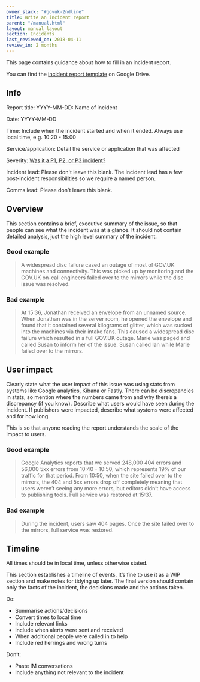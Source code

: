 ```yaml
---
owner_slack: "#govuk-2ndline"
title: Write an incident report
parent: "/manual.html"
layout: manual_layout
section: Incidents
last_reviewed_on: 2018-04-11
review_in: 2 months
---
```


This page contains guidance about how to fill in an incident report.

You can find the [incident report template][tpl] on Google Drive.

[tpl]: https://docs.google.com/document/d/1cMJP2p_PlDalJEcpS6TbXjZgUwdm9gd1rFrhUXa6uh4/edit

## Info

Report title: YYYY-MM-DD: Name of incident

Date:  YYYY-MM-DD

Time: Include when the incident started and when it ended. Always use local time, e.g. 10:20 - 15:00

Service/application: Detail the service or application that was affected

Severity: [Was it a P1, P2, or P3 incident?](https://gov-uk.atlassian.net/wiki/spaces/PLOPS/pages/64487471/Incident+severity+levels)

Incident lead: Please don't leave this blank. The incident lead has a few post-incident responsibilities so we require a named person.

Comms lead: Please don't leave this blank.

## Overview

This section contains a brief, executive summary of the issue, so that people can see what the incident was at a glance. It should not contain detailed analysis, just the high level summary of the incident.

### Good example

> A widespread disc failure cased an outage of most of GOV.UK machines and connectivity. This was picked up by monitoring and the GOV.UK on-call engineers failed over to the mirrors while the disc issue was resolved.

### Bad example

> At 15:36, Jonathan received an envelope from an unnamed source. When Jonathan was in the server room, he opened the envelope and found that it contained several kilograms of glitter, which was sucked into the machines via their intake fans. This caused a widespread disc failure which resulted in a full GOV.UK outage. Marie was paged and called Susan to inform her of the issue. Susan called Ian while Marie failed over to the mirrors.

## User impact

Clearly state what the user impact of this issue was using stats from systems like Google analytics, Kibana or Fastly. There can be discrepancies in stats, so mention where the numbers came from and why there’s a discrepancy (if you know). Describe what users would have seen during the incident. If publishers were impacted, describe what systems were affected and for how long.

This is so that anyone reading the report understands the scale of the impact to users.

### Good example

> Google Analytics reports that we served 248,000 404 errors and 56,000 5xx errors from 10:40 - 10:50, which represents 19% of our traffic for that period. From 10:50, when the site failed over to the mirrors, the 404 and 5xx errors drop off completely meaning that users weren’t seeing any more errors, but editors didn’t have access to publishing tools. Full service was restored at 15:37.

### Bad example

> During the incident, users saw 404 pages. Once the site failed over to the mirrors, full service was restored.

## Timeline

All times should be in local time, unless otherwise stated.

This section establishes a timeline of events. It’s fine to use it as a WIP section and make notes for tidying up later. The final version should contain only the facts of the incident, the decisions made and the actions taken.

Do:

- Summarise actions/decisions
- Convert times to local time
- Include relevant links
- Include when alerts were sent and received
- When additional people were called in to help
- Include red herrings and wrong turns

Don’t:

- Paste IM conversations
- Include anything not relevant to the incident
